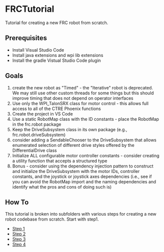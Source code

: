 # FRCTutorial
Tutorial for creating a new FRC robot from scratch.

## Prerequisites

* Install Visual Studio Code
* Install java extensions and wpi lib extensions
* Install the gradle Vistual Studio Code plugin

## Goals

1. create the new robot as "Timed" - the "Iterative" robot is deprecated. We may still use other custom threads for some things but this should improve timing that does not depend on operator interfaces
2. Use only the WPI_TalonSRX class for motor control - this allows full access to all of the CTRE Phoenix functions
3. Create the project in VS Code
4. Use a static RobotMap class with the ID constants - place the  RobotMap in the frc.robot package
5. Keep the DriveSubsystem class in its own package (e.g., frc.robot.driveSubsystem)
6. consider adding a SendableChooser to the DriveSubsystem that allows enumerated selection of different drive styles offered by the DifferentialDrive class
7. Initialize ALL configurable motor controller constants - consider creating a utility function that accepts a structured type
8. Bonus - consider using the dependency injection pattern to construct and initialize the DriveSubsystem with the motor IDs, controller constants, and the joystick or joystick axes dependencies (i.e., see if you can avoid the RobotMap import and the naming dependencies and identify what the pros and cons of doing such is)

## How To
This tutorial is broken into subfolders with various steps for creating a new robot codebase from scratch. Start with step1.

* [Step 1](step1/)
* [Step 2](step2/)
* [Step 3](step3/)
* [Step 4](step4/)

